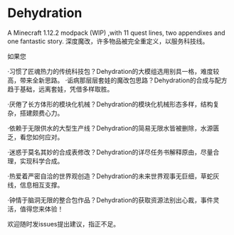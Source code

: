 # Dehydration
A Minecraft 1.12.2 modpack (WIP) ,with 11 quest lines, two appendixes and one fantastic story.
深度魔改，许多物品被完全重定义，以服务科技线。

如果您

·习惯了匠魂热力的传统科技包？Dehydration的大模组选用别具一格，难度较高，带来全新思路。
·诟病那层层套娃的魔改包思路？Dehydration的合成与配方趋于基础，远离套娃，凭借多样取胜。

·厌倦了长方体形的模块化机械？Dehydration的模块化机械形态多样，结构复杂，搭建颇费心力。

·依赖于无限供水的大型生产线？Dehydration的简易无限水皆被删除，水源匮乏，看您如何应对。

·迷惑于莫名其妙的合成表修改？Dehydration的详尽任务书解释原由，尽量合理，实现科学合成。

·热爱着严密自洽的世界观创造？Dehydration的未来世界观事无巨细，草蛇灰线，信息相互支撑。

·钟情于脑洞无限的整合包作品？Dehydration的获取资源法别出心裁，事件灵活，值得您来体验！

欢迎随时发issues提出建议，指正不足。
